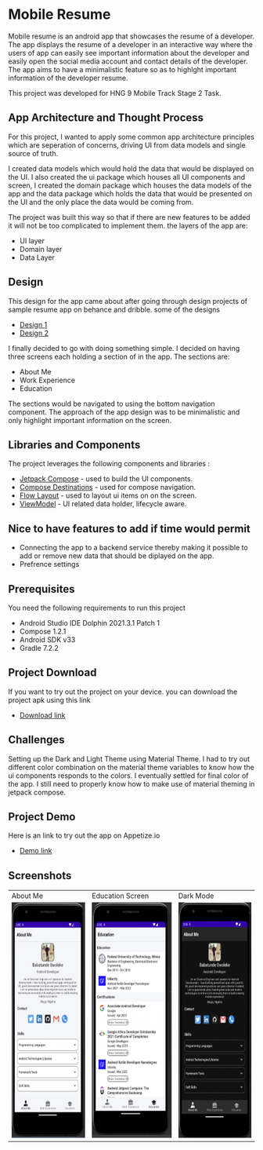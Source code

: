 <h1> Mobile Resume</h1>
Mobile resume is an android app that showcases the resume of a developer. The app displays the resume of a developer in an interactive way where the users of app can easily 
see important information about the developer and easily open the social media account and contact details of the developer. The app aims to have a minimalistic feature so as 
to highlght important information of the developer resume.
<p>This project was developed for HNG 9 Mobile Track Stage 2 Task.</p>

## App Architecture and Thought Process
For this project, I wanted to apply some common app architecture principles which are seperation of concerns, driving UI from data models and single source of truth.
<p>I created data models which would hold the data that would be displayed on the UI. I also created the ui package which houses all UI components and screen, I created
the domain package which houses the data models of the app and the data package which holds the data that would be presented on the UI and the only place the data would be coming from.
</p>
The project was built this way so that if there are new features to be added it will not be too complicated to implement them. the layers of the app are:

*  UI layer
*  Domain layer
*  Data Layer

## Design
This design for the app came about after going through design projects of sample resume app on behance and dribble. some of the designs
* [Design 1](https://dribbble.com/shots/15061439-Personal-Portfolio-Resume-CV-Mobile-Shots)
* [Design 2](https://dribbble.com/shots/13670435-Job-Board)

 I finally decided to go with doing something simple. I decided on having three screens each holding a section of in the app. The sections are:
*  About Me
*  Work Experience
*  Education

The sections would be navigated to using the bottom navigation component.
The approach of the app design was to be minimalistic and only highlight important information on the screen.


##  Libraries and Components

The project leverages the following components and libraries :
*  [Jetpack Compose](https://developer.android.com/jetpack/compose) - used to build the UI components.
*  [Compose Destinations](https://composedestinations.rafaelcosta.xyz/) - used for compose navigation.
*  [Flow Layout](https://github.com/google/accompanist/tree/main/flowlayout) - used to layout ui items on on the screen.
*  [ViewModel](https://developer.android.com/reference/androidx/lifecycle/ViewModel) - UI related data holder, lifecycle aware.

##  Nice to have features to add if time would permit
* Connecting the app to a backend service thereby making it possible to add or remove new data that should be diplayed on the app.
* Prefrence settings

## Prerequisites
You need the following requirements to run this project

*   Android Studio IDE Dolphin 2021.3.1 Patch 1
*   Compose 1.2.1
*   Android SDK v33
*   Gradle 7.2.2

## Project Download
If you want to try out the project on your device. you can download the project apk using this link
*  [Download link](https://github.com/t2dbabz/MobileResume/raw/main/app/release/MobileResume.apk)

## Challenges 
Setting up the Dark and Light Theme using Material Theme. I had to try out different color combination on the material theme variables to know how the ui components responds to the colors.
I eventually settled for final color of the app. I still need to properly know how to make use of material theming in jetpack compose.

## Project Demo
Here is an link to try out the app on Appetize.io
*  [Demo link](https://appetize.io/app/4xqygz3gbkmnch3ase7gt4442y)

## Screenshots
<table>
    <tr>
    <td>About Me</td>
      <td>Education Screen</td>
    <td>Dark Mode</td>
  </tr>
   <tr>
    <td><img src="screenshots/MobileResume1.png" width=250 height=480></td>
    <td><img src="screenshots/MobileResume2.png" width=250 height=480></td>
    <td><img src="screenshots/MobileResume3.png" width=250 height=480></td>
  </tr>
  </table>
